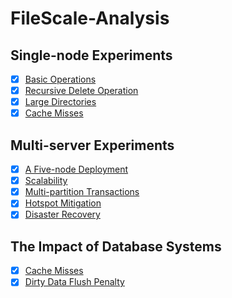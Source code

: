 # FileScale-Analysis

## Single-node Experiments

- [x] [Basic Operations](basic_operations)
- [x] [Recursive Delete Operation](recursive_delete)
- [x] [Large Directories](large_directories)
- [x] [Cache Misses](cache_misses)

## Multi-server Experiments

- [x] [A Five-node Deployment](five_nodes_deployment)
- [x] [Scalability](scalability)
- [x] [Multi-partition Transactions](multi_partition_txns)
- [x] [Hotspot Mitigation](hotspot_mitigation)
- [x] [Disaster Recovery](disaster_recovery)

## The Impact of Database Systems

- [x] [Cache Misses](dbs_cache_misses)
- [x] [Dirty Data Flush Penalty](dirty_data_flush_penalty)